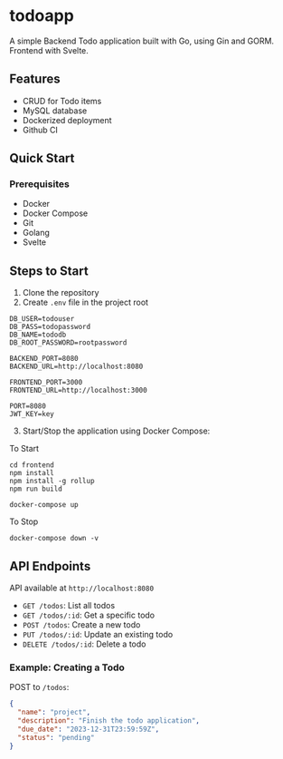 # todoapp

A simple Backend Todo application built with Go, using Gin and GORM. Frontend with Svelte.

## Features

- CRUD for Todo items
- MySQL database
- Dockerized deployment
- Github CI

## Quick Start

### Prerequisites

- Docker
- Docker Compose
- Git
- Golang
- Svelte

## Steps to Start

1. Clone the repository
2. Create `.env` file in the project root

```
DB_USER=todouser
DB_PASS=todopassword
DB_NAME=tododb
DB_ROOT_PASSWORD=rootpassword

BACKEND_PORT=8080
BACKEND_URL=http://localhost:8080

FRONTEND_PORT=3000
FRONTEND_URL=http://localhost:3000

PORT=8080
JWT_KEY=key
```

3. Start/Stop the application using Docker Compose:

To Start
```
cd frontend
npm install
npm install -g rollup
npm run build

docker-compose up

```

To Stop
```
docker-compose down -v

```

## API Endpoints

API available at `http://localhost:8080`

- `GET /todos`: List all todos
- `GET /todos/:id`: Get a specific todo
- `POST /todos`: Create a new todo
- `PUT /todos/:id`: Update an existing todo
- `DELETE /todos/:id`: Delete a todo

### Example: Creating a Todo

POST to `/todos`:

```json
{
  "name": "project",
  "description": "Finish the todo application",
  "due_date": "2023-12-31T23:59:59Z",
  "status": "pending"
}
```